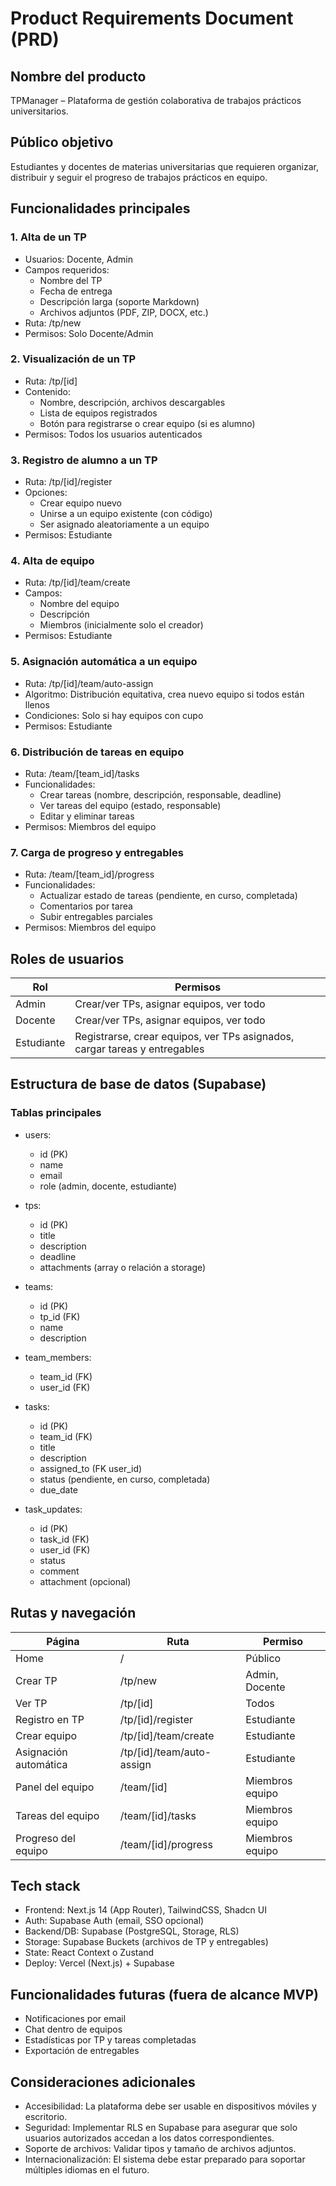 # Product Requirements Document (PRD)

## Nombre del producto

TPManager – Plataforma de gestión colaborativa de trabajos prácticos universitarios.

## Público objetivo

Estudiantes y docentes de materias universitarias que requieren organizar, distribuir y seguir el progreso de trabajos prácticos en equipo.

## Funcionalidades principales

### 1. Alta de un TP

- Usuarios: Docente, Admin
- Campos requeridos:
  - Nombre del TP
  - Fecha de entrega
  - Descripción larga (soporte Markdown)
  - Archivos adjuntos (PDF, ZIP, DOCX, etc.)
- Ruta: /tp/new
- Permisos: Solo Docente/Admin

### 2. Visualización de un TP

- Ruta: /tp/[id]
- Contenido:
  - Nombre, descripción, archivos descargables
  - Lista de equipos registrados
  - Botón para registrarse o crear equipo (si es alumno)
- Permisos: Todos los usuarios autenticados

### 3. Registro de alumno a un TP

- Ruta: /tp/[id]/register
- Opciones:
  - Crear equipo nuevo
  - Unirse a un equipo existente (con código)
  - Ser asignado aleatoriamente a un equipo
- Permisos: Estudiante

### 4. Alta de equipo

- Ruta: /tp/[id]/team/create
- Campos:
  - Nombre del equipo
  - Descripción
  - Miembros (inicialmente solo el creador)
- Permisos: Estudiante

### 5. Asignación automática a un equipo

- Ruta: /tp/[id]/team/auto-assign
- Algoritmo: Distribución equitativa, crea nuevo equipo si todos están llenos
- Condiciones: Solo si hay equipos con cupo
- Permisos: Estudiante

### 6. Distribución de tareas en equipo

- Ruta: /team/[team_id]/tasks
- Funcionalidades:
  - Crear tareas (nombre, descripción, responsable, deadline)
  - Ver tareas del equipo (estado, responsable)
  - Editar y eliminar tareas
- Permisos: Miembros del equipo

### 7. Carga de progreso y entregables

- Ruta: /team/[team_id]/progress
- Funcionalidades:
  - Actualizar estado de tareas (pendiente, en curso, completada)
  - Comentarios por tarea
  - Subir entregables parciales
- Permisos: Miembros del equipo

## Roles de usuarios

| Rol        | Permisos                                                                   |
| ---------- | -------------------------------------------------------------------------- |
| Admin      | Crear/ver TPs, asignar equipos, ver todo                                   |
| Docente    | Crear/ver TPs, asignar equipos, ver todo                                   |
| Estudiante | Registrarse, crear equipos, ver TPs asignados, cargar tareas y entregables |

## Estructura de base de datos (Supabase)

### Tablas principales

- users:

  - id (PK)
  - name
  - email
  - role (admin, docente, estudiante)

- tps:

  - id (PK)
  - title
  - description
  - deadline
  - attachments (array o relación a storage)

- teams:

  - id (PK)
  - tp_id (FK)
  - name
  - description

- team_members:

  - team_id (FK)
  - user_id (FK)

- tasks:

  - id (PK)
  - team_id (FK)
  - title
  - description
  - assigned_to (FK user_id)
  - status (pendiente, en curso, completada)
  - due_date

- task_updates:
  - id (PK)
  - task_id (FK)
  - user_id (FK)
  - status
  - comment
  - attachment (opcional)

## Rutas y navegación

| Página                | Ruta                      | Permiso         |
| --------------------- | ------------------------- | --------------- |
| Home                  | /                         | Público         |
| Crear TP              | /tp/new                   | Admin, Docente  |
| Ver TP                | /tp/[id]                  | Todos           |
| Registro en TP        | /tp/[id]/register         | Estudiante      |
| Crear equipo          | /tp/[id]/team/create      | Estudiante      |
| Asignación automática | /tp/[id]/team/auto-assign | Estudiante      |
| Panel del equipo      | /team/[id]                | Miembros equipo |
| Tareas del equipo     | /team/[id]/tasks          | Miembros equipo |
| Progreso del equipo   | /team/[id]/progress       | Miembros equipo |

## Tech stack

- Frontend: Next.js 14 (App Router), TailwindCSS, Shadcn UI
- Auth: Supabase Auth (email, SSO opcional)
- Backend/DB: Supabase (PostgreSQL, Storage, RLS)
- Storage: Supabase Buckets (archivos de TP y entregables)
- State: React Context o Zustand
- Deploy: Vercel (Next.js) + Supabase

## Funcionalidades futuras (fuera de alcance MVP)

- Notificaciones por email
- Chat dentro de equipos
- Estadísticas por TP y tareas completadas
- Exportación de entregables

## Consideraciones adicionales

- Accesibilidad: La plataforma debe ser usable en dispositivos móviles y escritorio.
- Seguridad: Implementar RLS en Supabase para asegurar que solo usuarios autorizados accedan a los datos correspondientes.
- Soporte de archivos: Validar tipos y tamaño de archivos adjuntos.
- Internacionalización: El sistema debe estar preparado para soportar múltiples idiomas en el futuro.

